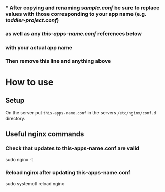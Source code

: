 ### * After copying and renaming _sample.conf_ be sure to replace values with those corresponding to your app name (e.g. _toddler-project.conf_)
### as well as any _this-apps-name.conf_ references below
### with your actual app name 
### Then remove this line and anything above

# How to use

## Setup

On the server put `this-apps-name.conf` in the servers `/etc/nginx/conf.d` directory.

## Useful nginx commands

### Check that updates to this-apps-name.conf are valid

sudo nginx -t

### Reload nginx after updating this-apps-name.conf

sudo systemctl reload nginx